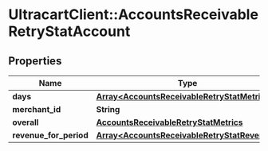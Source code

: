 # UltracartClient::AccountsReceivableRetryStatAccount

## Properties
Name | Type | Description | Notes
------------ | ------------- | ------------- | -------------
**days** | [**Array&lt;AccountsReceivableRetryStatMetrics&gt;**](AccountsReceivableRetryStatMetrics.md) |  | [optional] 
**merchant_id** | **String** |  | [optional] 
**overall** | [**AccountsReceivableRetryStatMetrics**](AccountsReceivableRetryStatMetrics.md) |  | [optional] 
**revenue_for_period** | [**Array&lt;AccountsReceivableRetryStatRevenue&gt;**](AccountsReceivableRetryStatRevenue.md) |  | [optional] 


